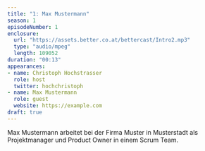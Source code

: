 ```yaml
---
title: "1: Max Mustermann"
season: 1
episodeNumber: 1
enclosure:
  url: "https://assets.better.co.at/bettercast/Intro2.mp3"
  type: "audio/mpeg"
  length: 109052
duration: "00:13"
appearances:
- name: Christoph Hochstrasser
  role: host
  twitter: hochchristoph
- name: Max Mustermann
  role: guest
  website: https://example.com
draft: true
---
```

Max Mustermann arbeitet bei der Firma Muster in Musterstadt als Projektmanager und Product Owner in einem Scrum Team.
